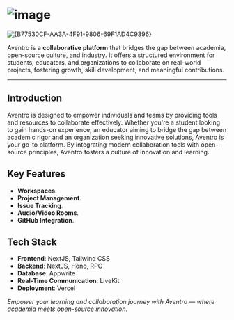 # ![image](https://github.com/user-attachments/assets/eca80680-1fdf-49fe-b153-1078cc0455d0)

![{B77530CF-AA3A-4F91-9806-69F1AD4C9396}](https://github.com/user-attachments/assets/b1eed0d7-63be-43a2-9e3c-876d9c36aac8)

Aventro is a **collaborative platform** that bridges the gap between academia, open-source culture, and industry. It offers a structured environment for students, educators, and organizations to collaborate on real-world projects, fostering growth, skill development, and meaningful contributions.

---
## Introduction 

Aventro is designed to empower individuals and teams by providing tools and resources to collaborate effectively. Whether you're a student looking to gain hands-on experience, an educator aiming to bridge the gap between academic rigor and an organization seeking innovative solutions, Aventro is your go-to platform. By integrating modern collaboration tools with open-source principles, Aventro fosters a culture of innovation and learning.


## Key Features

- **Workspaces**.
- **Project Management**.
- **Issue Tracking**.
- **Audio/Video Rooms**.
- **GitHub Integration**.


## Tech Stack

- **Frontend**: NextJS, Tailwind CSS
- **Backend**: NextJS, Hono, RPC
- **Database**: Appwrite
- **Real-Time Communication**: LiveKit
- **Deployment**: Vercel

*Empower your learning and collaboration journey with Aventro — where academia meets open-source innovation.*


